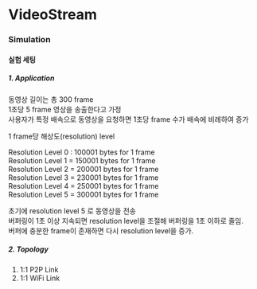 # VideoStream





### Simulation


#### 실험 세팅

##### 1. Application

동영상 길이는 총 300 frame  
1초당 5 frame 영상을 송출한다고 가정  
사용자가 특정 배속으로 동영상을 요청하면 1초당 frame 수가 배속에 비례하여 증가  

1 frame당 해상도(resolution) level  

Resolution Level 0 : 100001 bytes for 1 frame  
Resolution Level 1 = 150001 bytes for 1 frame  
Resolution Level 2 = 200001 bytes for 1 frame  
Resolution Level 3 = 230001 bytes for 1 frame  
Resolution Level 4 = 250001 bytes for 1 frame  
Resolution Level 5 = 300001 bytes for 1 frame  


초기에 resolution level 5 로 동영상을 전송  
버퍼링이 1초 이상 지속되면 resolution level을 조절해 버퍼링을 1초 이하로 줄임.  
버퍼에 충분한 frame이 존재하면 다시 resolution level을 증가.  


##### 2. Topology

1. 1:1 P2P Link
2. 1:1 WiFi Link

